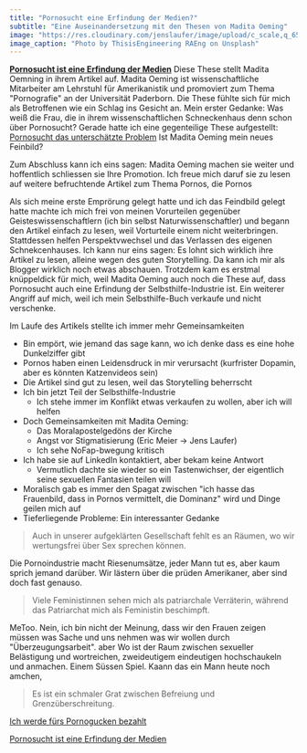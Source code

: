 ```yaml
---
title: "Pornosucht eine Erfindung der Medien?"
subtitle: "Eine Auseinandersetzung mit den Thesen von Madita Oeming"
image: "https://res.cloudinary.com/jenslaufer/image/upload/c_scale,q_65,w_800/v1584428991/thisisengineering-raeng-vGA1ei1yxos-unsplash.jpg"
image_caption: "Photo by ThisisEngineering RAEng on Unsplash"
---
```


__[Pornosucht ist eine Erfindung der Medien](/docs/Pornosucht_ist_eine_Erfindung_von_Medien.pdf)__  Diese These stellt Madita Oemning in ihrem Artikel auf.
Madita Oeming ist wissenschaftliche Mitarbeiter am Lehrstuhl für Amerikanistik und promoviert zum Thema "Pornografie" an der Universität Paderborn.
Die These fühlte sich für mich als Betroffenen wie ein Schlag ins Gesicht an. Mein erster Gedanke: Was weiß die Frau, die in ihrem wissenschaftlichen Schneckenhaus 
denn schon über Pornosucht? 
Gerade hatte ich eine gegenteilige These aufgestellt: [Pornosucht das unterschätzte Problem](/blog/2020-02-21-pornosucht_das_unterschaetzte_problem.html)
Ist Madita Oeming mein neues Feinbild?


Zum Abschluss kann ich eins sagen: Madita Oeming machen sie weiter und hoffentlich schliessen sie Ihre Promotion. Ich freue mich daruf sie zu lesen auf weitere befruchtende Artikel zum Thema
Pornos, die Pornos

Als sich meine erste Emprörung gelegt hatte und ich das Feindbild gelegt hatte machte ich mich frei von meinen Vorurteilen gegenüber Geisteswissenschaftlern (ich bin selbst
Naturwissenschaftler) und begann den Artikel einfach zu lesen, weil Vorturteile einem nicht weiterbringen. Stattdessen helfen Perspektvwechsel und das Verlassen des eigenen Schnekcenhauses.
Ich kann nur eins sagen: Es lohnt sich wirklich ihre Artikel zu lesen, alleine wegen des guten Storytelling. 
Da kann ich mir als Blogger wirklich noch etwas abschauen. Trotzdem kam es erstmal knüppeldick für mich, weil Madita Oeming auch noch die These auf, dass Pornosucht auch eine Erfindung 
der Selbsthilfe-Industrie ist. Ein weiterer Angriff auf mich, weil ich mein Selbsthilfe-Buch verkaufe und nicht verschenke.

Im Laufe des Artikels stellte ich immer mehr Gemeinsamkeiten 

- Bin empört, wie jemand das sage kann, wo ich denke dass es eine hohe Dunkelziffer gibt
- Pornos haben einen Leidensdruck in mir verursacht (kurfrister Dopamin, aber es könnten  Katzenvideos sein)
- Die Artikel sind gut zu lesen, weil das Storytelling beherrscht
- Ich bin jetzt Teil der Selbsthilfe-Industrie
  - Ich stehe immer im Konflikt etwas verkaufen zu wollen, aber ich will helfen
- Doch Gemeinsamkeiten mit Madita Oeming:
  - Das Moralapostelgedöns der Kirche
  - Angst vor Stigmatisierung (Eric Meier -> Jens Laufer)
  - Ich sehe NoFap-bwegung kritisch
- Ich habe sie auf LinkedIn kontaktiert, aber bekam keine Antwort
  - Vermutlich dachte sie wieder so ein Tastenwichser, der eigentlich seine sexuellen Fantasien teilen will
- Moralisch gab es immer den Spagat zwischen "ich hasse das Frauenbild, dass in Pornos vermittelt, die Dominanz" wird und Dinge geilen mich auf
- Tieferliegende Probleme: Ein  interessanter Gedanke


> Auch in unserer aufgeklärten Gesellschaft fehlt es an Räumen, wo wir wertungsfrei über Sex sprechen können.

Die Pornoindustrie macht Riesenumsätze, jeder Mann tut es, aber kaum sprich jemand darüber. Wir lästern über die prüden Amerikaner, aber sind
doch fast genauso.

> Viele Feministinnen sehen mich als patriarchale Verräterin, während das Patriarchat mich als Feministin beschimpft.

MeToo. Nein, ich bin nicht der Meinung, dass wir den Frauen zeigen müssen was Sache und uns nehmen was wir wollen durch "Überzeugungsarbeit". aber Wo ist der Raum zwischen sexueller Belästigung und wortreichen, zweideutigem eindeutigen hochschaukeln und anmachen. Einem Süssen Spiel. Kaann das ein Mann heute noch amchen,


> Es ist ein schmaler Grat zwischen Befreiung und Grenzüberschreitung.



[Ich werde fürs Pornogucken bezahlt](https://www.vice.com/de/article/eveymz/ich-werde-fuers-pornogucken-bezahlt)

[Pornosucht ist eine Erfindung der Medien](/docs/Pornosucht_ist_eine_Erfindung_von_Medien.pdf)